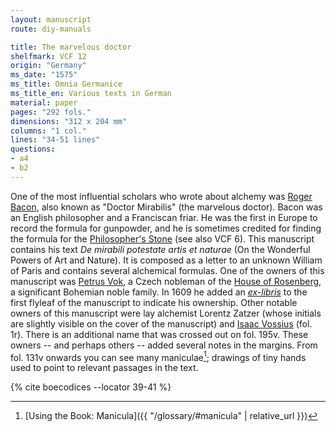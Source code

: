 ```yaml
---
layout: manuscript
route: diy-manuals

title: The marvelous doctor
shelfmark: VCF 12
origin: "Germany"
ms_date: "1575"
ms_title: Omnia Germanice
ms_title_en: Various texts in German 
material: paper
pages: "292 fols."
dimensions: "312 x 204 mm"
columns: "1 col."
lines: "34-51 lines"
questions:
- a4
- b2
---
```


One of the most influential scholars who wrote about alchemy was [Roger
Bacon](https://en.wikipedia.org/wiki/Roger_Bacon), also known as "Doctor
Mirabilis" (the marvelous doctor). Bacon was an English philosopher and
a Franciscan friar. He was the first in Europe to record the formula for
gunpowder, and he is sometimes credited for finding the formula for the
[Philosopher's
Stone](https://en.wikipedia.org/wiki/Philosopher%27s_stone) (see also
VCF 6). This manuscript contains his text *De mirabili potestate artis
et naturae* (On the Wonderful Powers of Art and Nature). It is composed
as a letter to an unknown William of Paris and contains several
alchemical formulas.
One of the owners of this manuscript was [Petrus
Vok](https://en.wikipedia.org/wiki/Peter_Vok_of_Rosenberg), a Czech
nobleman of the [House of
Rosenberg](https://en.wikipedia.org/wiki/Rosenberg_family), a
significant Bohemian noble family. In 1609 he added an
*[ex-libris](https://en.wikipedia.org/wiki/Bookplate)* to the first
flyleaf of the manuscript to indicate his ownership. Other notable
owners of this manuscript were lay alchemist Lorentz Zatzer (whose
initials are slightly visible on the cover of the manuscript) and [Isaac
Vossius](https://en.wikipedia.org/wiki/Isaac_Vossius) (fol. <span data-fol="1r" class="fref">1r</span>). There
is an additional name that was crossed out on fol. <span data-fol="195v" class="fref">195v</span>. These owners --
and perhaps others -- added several notes in the margins. From fol. <span data-fol="131v" class="fref">131v</span>
onwards you can see many maniculae[^1]; drawings of tiny hands used to
point to relevant passages in the text.

[^1]: [Using the Book: Manicula]({{ "/glossary/#manicula" | relative_url }})

{% cite boecodices --locator 39-41 %}